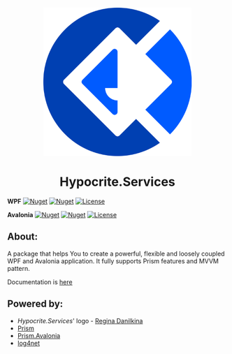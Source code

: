 <p align="center">
  <a>
    <img src="https://raw.githubusercontent.com/CADindustries/container/main/logos/AbdrakovSolutions.png" alt="Abdrakov.Solutions logo" width="340" height="340">
  </a>
</p>
<h1 align="center">Hypocrite.Services</h1>  

**WPF**
[![Nuget](https://img.shields.io/nuget/v/Hypocrite.Services.svg)](http://nuget.org/packages/Hypocrite.Services)
[![Nuget](https://img.shields.io/nuget/dt/Hypocrite.Services.svg)](http://nuget.org/packages/Hypocrite.Services)
[![License](https://img.shields.io/badge/license-MIT-blue.svg)](https://github.com/CrackAndDie/Hypocrite.Services/blob/main/LICENSE)  

**Avalonia**
[![Nuget](https://img.shields.io/nuget/v/Hypocrite.Services.Avalonia.svg)](http://nuget.org/packages/Hypocrite.Services.Avalonia)
[![Nuget](https://img.shields.io/nuget/dt/Hypocrite.Services.Avalonia.svg)](http://nuget.org/packages/Hypocrite.Services.Avalonia)
[![License](https://img.shields.io/badge/license-MIT-blue.svg)](https://github.com/CrackAndDie/Hypocrite.Services/blob/main/LICENSE)

<h2>About:</h2>  

A package that helps You to create a powerful, flexible and loosely coupled WPF and Avalonia application. It fully supports Prism features and MVVM pattern.  

Documentation is [here](https://softv.su/docshome/docs/hypocrite/)  

<h2>Powered by:</h2>  

- *Hypocrite.Services*' logo - [Regina Danilkina](https://www.behance.net/reginadanilkina)
- [Prism](https://github.com/PrismLibrary/Prism)
- [Prism.Avalonia](https://github.com/AvaloniaCommunity/Prism.Avalonia)
- [log4net](https://github.com/apache/logging-log4net)
